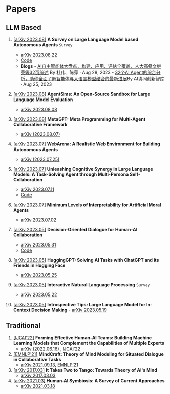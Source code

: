 # Papers

## LLM Based

1. [[arXiv 2023.08]](https://arxiv.org/abs/2308.11432) **A Survey on Large Language Model based Autonomous Agents** `Survey`
      - [arXiv 2023.08.22](https://arxiv.org/abs/2308.11432)
      - [Code](https://github.com/Paitesanshi/LLM-Agent-Survey)
      - **Blogs**
       - [AI自主智能体大盘点，构建、应用、评估全覆盖，人大高瓴文继荣等32页综述](https://www.sohu.com/a/715593505_104036) By 杜伟、陈萍 · Aug 28, 2023
       - [32个AI Agent的综合分析，助你全面了解智能体与大语言模型结合的最新进展](https://mp.weixin.qq.com/s/X5l-xT6TdNbxu0dxxQJfwQ)By AI协同创新智库 · Aug 25, 2023
2. [[arXiv 2023.08]](https://arxiv.org/abs/2308.04026) **AgentSims: An Open-Source Sandbox for Large Language Model Evaluation**
   - [arXiv 2023.08.08](https://arxiv.org/abs/2308.04026)
3. [[arXiv 2023.08]](https://arxiv.org/pdf/2308.00352.pdf) **MetaGPT: Meta Programming for Multi-Agent Collaborative Framework**
   - [arXiv (2023.08.07)](https://arxiv.org/pdf/2308.00352.pdf)
4. [[arXiv 2023.07]](https://arxiv.org/pdf/2307.13854.pdf) **WebArena: A Realistic Web Environment for Building Autonomous Agents**
   - [arXiv (2023.07.25)](https://arxiv.org/pdf/2307.13854.pdf)
5. [[arXiv 2023.07]](https://arxiv.org/pdf/2307.05300) **Unleashing Cognitive Synergy in Large Language Models: A Task-Solving Agent through Multi-Persona Self-Collaboration**

   - [arXiv 2023.07.11](https://arxiv.org/pdf/2307.05300)
   - [Code](https://github.com/MikeWangWZHL/Solo-Performance-Prompting)
6. [[arXiv 2023.07]](https://arxiv.org/pdf/2307.00660) **Minimum Levels of Interpretability for Artificial Moral Agents**
   - [arXiv 2023.07.02](https://arxiv.org/pdf/2307.00660)
7. [[arXiv 2023.05]](https://arxiv.org/pdf/2305.20076) **Decision-Oriented Dialogue for Human-AI Collaboration**
   - [arXiv 2023.05.31](https://arxiv.org/pdf/2305.20076)
   - [Code](https://github.com/jlin816/dialop)
8. [[arXiv 2023.05]](https://arxiv.org/pdf/2303.17580.pdf) **HuggingGPT: Solving AI Tasks with ChatGPT and its Friends in Hugging Face**
   - [arXiv 2023.05.25](https://arxiv.org/pdf/2303.17580.pdf)
9. [[arXiv 2023.05]](https://arxiv.org/abs/2305.13246) **Interactive Natural Language Processing** `Survey`
   - [arXiv 2023.05.22](https://arxiv.org/abs/2305.13246)
10. [[arXiv 2023.05]](https://arxiv.org/pdf/2305.11598) **Introspective Tips: Large Language Model for In-Context Decision Making**
         - [arXiv 2023.05.19](https://arxiv.org/pdf/2305.11598)

## Traditional

1. [[IJCAI’22]](https://www.ijcai.org/proceedings/2022/0344.pdf) **Forming Effective Human-AI Teams: Building Machine Learning Models that Complement the Capabilities of Multiple Experts**
   - [arXiv (2022.06.16)](https://arxiv.org/abs/2206.07948) ,  [IJCAI’22](https://www.ijcai.org/proceedings/2022/0344.pdf)
2. [[EMNLP’21]](https://aclanthology.org/2021.emnlp-main.85.pdf) **MindCraft: Theory of Mind Modeling for Situated Dialogue in Collaborative Tasks**
   - [arXiv 2021.09.13](https://arxiv.org/pdf/2109.06275), [EMNLP’21](https://aclanthology.org/2021.emnlp-main.85.pdf)
3. [[arXiv 2017.03]](https://arxiv.org/pdf/1704.00717) **It Takes Two to Tango: Towards Theory of AI's Mind**
   - [arXiv 2017.03.03](https://arxiv.org/pdf/1704.00717)
4. [[arXiv 2021.03]](https://arxiv.org/pdf/2103.09990) **Human-AI Symbiosis: A Survey of Current Approaches**
   - [arXiv 2021.03.18](https://arxiv.org/pdf/2103.09990)
